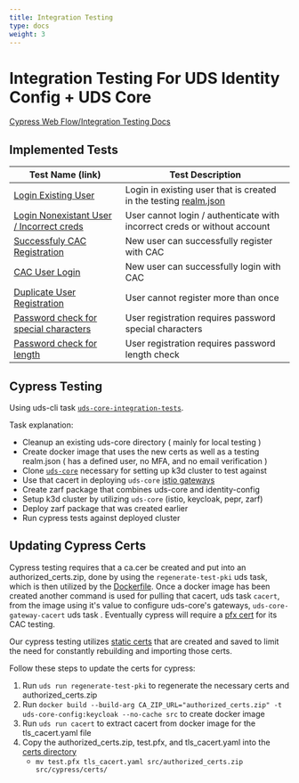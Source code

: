 ```yaml
---
title: Integration Testing
type: docs
weight: 3
---
```


# Integration Testing For UDS Identity Config + UDS Core
[Cypress Web Flow/Integration Testing Docs](https://docs.cypress.io/guides/overview/why-cypress)

## Implemented Tests
| Test Name (link) | Test Description |
|------------------|------------------|
| [Login Existing User](../src/test/cypress/e2e/login.cy.ts) | Login in existing user that is created in the testing [realm.json](../src/test/cypress/realm.json) |
| [Login Nonexistant User / Incorrect creds](../src/test/cypress/e2e/login.cy.ts) | User cannot login / authenticate with incorrect creds or without account |
| [Successfuly CAC Registration](../src/test/cypress/e2e/registration.cy.ts) | New user can successfully register with CAC |
| [CAC User Login](../src/test/cypress/e2e/registration.cy.ts) | New user can successfully login with CAC |
| [Duplicate User Registration](../src/test/cypress/e2e/registration.cy.ts) | User cannot register more than once |
| [Password check for special characters](../src/test/cypress/e2e/registration.cy.ts) | User registration requires password special characters |
| [Password check for length](../src/test/cypress/e2e/registration.cy.ts) | User registration requires password length check |

## Cypress Testing
Using uds-cli task [`uds-core-integration-tests`](../../tasks.yaml). 

Task explanation:
  - Cleanup an existing uds-core directory ( mainly for local testing )
  - Create docker image that uses the new certs as well as a testing realm.json ( has a defined user, no MFA, and no email verification )
  - Clone [`uds-core`](https://github.com/defenseunicorns/uds-core) necessary for setting up k3d cluster to test against
  - Use that cacert in deploying `uds-core` [istio gateways](https://github.com/defenseunicorns/uds-core/tree/main/src/istio/values)
  - Create zarf package that combines uds-core and identity-config
  - Setup k3d cluster by utilizing `uds-core` (istio, keycloak, pepr, zarf)
  - Deploy zarf package that was created earlier
  - Run cypress tests against deployed cluster

## Updating Cypress Certs
Cypress testing requires that a ca.cer be created and put into an authorized_certs.zip, done by using the `regenerate-test-pki` uds task, which is then utilized by the [Dockerfile](../src/Dockerfile). Once a docker image has been created another command is used for pulling that cacert, uds task `cacert`, from the image using it's value to configure uds-core's gateways, `uds-core-gateway-cacert` uds task . Eventually cypress will require a [pfx cert](../src/test/cypress/cypress.config.ts) for its CAC testing. 

Our cypress testing utilizes [static certs](../src/test/cypress/certs/) that are created and saved to limit the need for constantly rebuilding and importing those certs.

Follow these steps to update the certs for cypress:
1. Run `uds run regenerate-test-pki` to regenerate the necessary certs and authorized_certs.zip
2. Run `docker build --build-arg CA_ZIP_URL="authorized_certs.zip" -t uds-core-config:keycloak --no-cache src` to create docker image
3. Run `uds run cacert` to extract cacert from docker image for the tls_cacert.yaml file
4. Copy the authorized_certs.zip, test.pfx, and tls_cacert.yaml into the [certs directory](../src/test/cypress/certs/)
   - `mv test.pfx tls_cacert.yaml src/authorized_certs.zip src/cypress/certs/`
